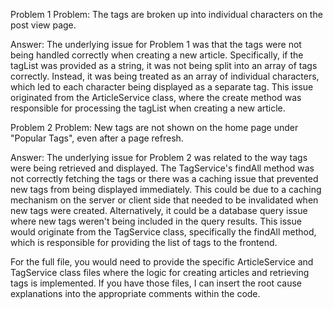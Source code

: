 Problem 1
Problem: The tags are broken up into individual characters on the post view page.

Answer:
The underlying issue for Problem 1 was that the tags were not being handled correctly when creating a new article. Specifically, if the tagList was provided as a string, it was not being split into an array of tags correctly. Instead, it was being treated as an array of individual characters, which led to each character being displayed as a separate tag. This issue originated from the ArticleService class, where the create method was responsible for processing the tagList when creating a new article.

Problem 2
Problem: New tags are not shown on the home page under "Popular Tags", even after a page refresh.

Answer:
The underlying issue for Problem 2 was related to the way tags were being retrieved and displayed. The TagService's findAll method was not correctly fetching the tags or there was a caching issue that prevented new tags from being displayed immediately. This could be due to a caching mechanism on the server or client side that needed to be invalidated when new tags were created. Alternatively, it could be a database query issue where new tags weren't being included in the query results. This issue would originate from the TagService class, specifically the findAll method, which is responsible for providing the list of tags to the frontend.

For the full file, you would need to provide the specific ArticleService and TagService class files where the logic for creating articles and retrieving tags is implemented. If you have those files, I can insert the root cause explanations into the appropriate comments within the code.
